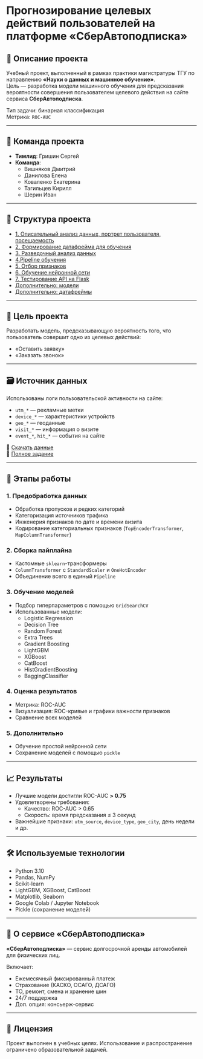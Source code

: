 # Прогнозирование целевых действий пользователей на платформе «СберАвтоподписка»

## 📌 Описание проекта

Учебный проект, выполненный в рамках практики магистратуры ТГУ по направлению **«Науки о данных и машинное обучение»**.  
Цель — разработка модели машинного обучения для предсказания вероятности совершения пользователем целевого действия на сайте сервиса **СберАвтоподписка**.

Тип задачи: бинарная классификация  
Метрика: `ROC-AUC`

---

## 👥 Команда проекта

- **Тимлид**: Гришин Сергей  
- **Команда**:
  - Вишняков Дмитрий  
  - Данилова Елена  
  - Коваленко Екатерина  
  - Тагильцев Кирилл  
  - Шерин Иван  

---



## 📁 Структура проекта

- [1. Описательный анализ данных, портрет пользователя, посещаемость](https://github.com/servgri/hackaton_2/blob/master/Notes/1.%20%D0%9E%D0%BF%D0%B8%D1%81%D0%B0%D1%82%D0%B5%D0%BB%D1%8C%D0%BD%D1%8B%D0%B9%20%D0%B0%D0%BD%D0%B0%D0%BB%D0%B8%D0%B7%20%D0%B4%D0%B0%D0%BD%D0%BD%D1%8B%D1%85%2C%20%D0%BF%D0%BE%D1%80%D1%82%D1%80%D0%B5%D1%82%20%D0%BF%D0%BE%D0%BB%D1%8C%D0%B7%D0%BE%D0%B2%D0%B0%D1%82%D0%B5%D0%BB%D1%8F%2C%20%D0%BF%D0%BE%D1%81%D0%B5%D1%89%D0%B0%D0%B5%D0%BC%D0%BE%D1%81%D1%82%D1%8C.ipynb)
- [2. Формирование датафрейма для обучения](https://github.com/servgri/hackaton_2/blob/master/Notes/2.%20%D0%A4%D0%BE%D1%80%D0%BC%D0%B8%D1%80%D0%BE%D0%B2%D0%B0%D0%BD%D0%B8%D0%B5_%D0%B4%D0%B0%D1%82%D0%B0%D1%84%D1%80%D0%B5%D0%B9%D0%BC%D0%B0_%D0%B4%D0%BB%D1%8F_EDA.ipynb)
- [3. Разведочный анализ данных](https://github.com/servgri/hackaton_2/blob/master/Notes/2.%20EDA.ipynb)
- [4.Pipeline обучения](https://github.com/servgri/hackaton_2/blob/master/Notes/2.%20%D0%A4%D0%BE%D1%80%D0%BC%D0%B8%D1%80%D0%BE%D0%B2%D0%B0%D0%BD%D0%B8%D0%B5_%D0%B4%D0%B0%D1%82%D0%B0%D1%84%D1%80%D0%B5%D0%B9%D0%BC%D0%B0_%D0%B4%D0%BB%D1%8F_EDA.ipynb)
- [5. Отбор признаков](https://github.com/servgri/hackaton_2/blob/master/Notes/4.%20feature_selection.ipynb)
- [6. Обучение нейронной сети](https://github.com/servgri/hackaton_2/blob/master/Notes/4.%20feature_selection.ipynb)
- [7. Тестирование API на Flask](https://github.com/servgri/hackaton_2/blob/master/Notes/6.%20Test_api.ipynb)
- [Дополнительно: модели](https://drive.google.com/drive/folders/1CiQLk7Q3e_nQpS8ZKRH1JOewRrTW-rio?usp=drive_link)
- [Дополнительно: датафреймы](https://drive.google.com/drive/folders/1Rwh1nT6mf-6_3dBtApRE7zBziY_ocnsC?usp=drive_link)
---

## 🎯 Цель проекта

Разработать модель, предсказывающую вероятность того, что пользователь совершит одно из целевых действий:
- «Оставить заявку»
- «Заказать звонок»

---

## 🗃 Источник данных

Использованы логи пользовательской активности на сайте:
- `utm_*` — рекламные метки
- `device_*` — характеристики устройств
- `geo_*` — геоданные
- `visit_*` — информация о визите
- `event_*`, `hit_*` — события на сайте

📁 [Скачать данные](https://cloud.mail.ru/public/PXoc/hDmWMRLe6)  
📄 [Полное задание](https://lms-cdn.skillfactory.ru/assets/courseware/v1/d71c2fe9706361f6010e7d05243fb4a2/asset-v1:skillfactory+TGUDS-2sem+2025+type@asset+block/%D0%A3%D1%87%D0%B5%D0%B1%D0%BD%D0%B0%D1%8F_%D0%B7%D0%B0%D0%B4%D0%B0%D1%87%D0%B0_%D0%B0%D0%BD%D0%B0%D0%BB%D0%B8%D0%B7_%D1%81%D0%B0%D0%B9%D1%82%D0%B0.docx)

---

## 🔧 Этапы работы

### 1. Предобработка данных
- Обработка пропусков и редких категорий
- Категоризация источников трафика
- Инженерия признаков по дате и времени визита
- Кодирование категориальных признаков (`TopEncoderTransformer`, `MapColumnTransformer`)

### 2. Сборка пайплайна
- Кастомные `sklearn`-трансформеры
- `ColumnTransformer` с `StandardScaler` и `OneHotEncoder`
- Объединение всего в единый `Pipeline`

### 3. Обучение моделей
- Подбор гиперпараметров с помощью `GridSearchCV`
- Использованные модели:
  - Logistic Regression
  - Decision Tree
  - Random Forest
  - Extra Trees
  - Gradient Boosting
  - LightGBM
  - XGBoost
  - CatBoost
  - HistGradientBoosting
  - BaggingClassifier

### 4. Оценка результатов
- Метрика: ROC-AUC
- Визуализация: ROC-кривые и графики важности признаков
- Сравнение всех моделей

### 5. Дополнительно
- Обучение простой нейронной сети
- Сохранение моделей с помощью `pickle`

---

## 📈 Результаты

- Лучшие модели достигли ROC-AUC **> 0.75**
- Удовлетворены требования:
  - Качество: ROC-AUC > 0.65
  - Скорость: время предсказания ≤ 3 секунд
- Важнейшие признаки: `utm_source`, `device_type`, `geo_city`, день недели и др.

---

## 🛠 Используемые технологии

- Python 3.10
- Pandas, NumPy
- Scikit-learn
- LightGBM, XGBoost, CatBoost
- Matplotlib, Seaborn
- Google Colab / Jupyter Notebook
- Pickle (сохранение моделей)

---

## 🚗 О сервисе «СберАвтоподписка»

**«СберАвтоподписка»** — сервис долгосрочной аренды автомобилей для физических лиц.

Включает:
- Ежемесячный фиксированный платеж
- Страхование (КАСКО, ОСАГО, ДСАГО)
- ТО, ремонт, смена и хранение шин
- 24/7 поддержка
- Доп. опция: консьерж-сервис

---

## 🧾 Лицензия

Проект выполнен в учебных целях. Использование и распространение ограничено образовательной задачей.

